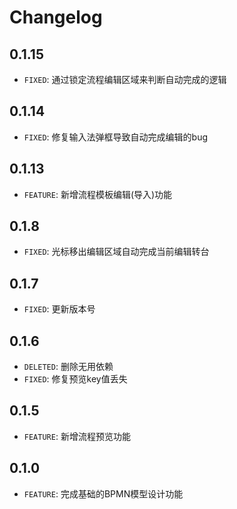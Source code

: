 # Changelog

## 0.1.15
* `FIXED`:   通过锁定流程编辑区域来判断自动完成的逻辑
## 0.1.14
* `FIXED`:   修复输入法弹框导致自动完成编辑的bug
## 0.1.13
* `FEATURE`: 新增流程模板编辑(导入)功能
## 0.1.8
* `FIXED`:   光标移出编辑区域自动完成当前编辑转台
## 0.1.7
* `FIXED`:   更新版本号
## 0.1.6
* `DELETED`: 删除无用依赖
* `FIXED`:   修复预览key值丢失
## 0.1.5
* `FEATURE`: 新增流程预览功能
## 0.1.0
* `FEATURE`: 完成基础的BPMN模型设计功能
